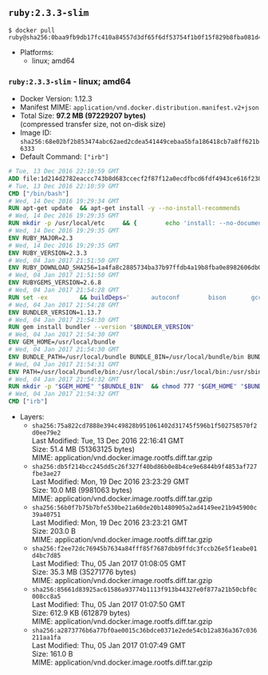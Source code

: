 ## `ruby:2.3.3-slim`

```console
$ docker pull ruby@sha256:0baa9fb9db17fc410a84557d3df65f6df53754f1b0f15f829b8fba081d446851
```

-	Platforms:
	-	linux; amd64

### `ruby:2.3.3-slim` - linux; amd64

-	Docker Version: 1.12.3
-	Manifest MIME: `application/vnd.docker.distribution.manifest.v2+json`
-	Total Size: **97.2 MB (97229207 bytes)**  
	(compressed transfer size, not on-disk size)
-	Image ID: `sha256:68e02bf2b853474abc62aed2cdea541449cebaa5bfa186418cb7a8ff621b6333`
-	Default Command: `["irb"]`

```dockerfile
# Tue, 13 Dec 2016 22:10:59 GMT
ADD file:1d214d2782eaccc743b8d683ccecf2f87f12a0ecdfbcd6fdf4943ce616f23870 in / 
# Tue, 13 Dec 2016 22:10:59 GMT
CMD ["/bin/bash"]
# Wed, 14 Dec 2016 19:29:34 GMT
RUN apt-get update 	&& apt-get install -y --no-install-recommends 		bzip2 		ca-certificates 		libffi-dev 		libgdbm3 		libssl-dev 		libyaml-dev 		procps 		zlib1g-dev 	&& rm -rf /var/lib/apt/lists/*
# Wed, 14 Dec 2016 19:29:35 GMT
RUN mkdir -p /usr/local/etc 	&& { 		echo 'install: --no-document'; 		echo 'update: --no-document'; 	} >> /usr/local/etc/gemrc
# Wed, 14 Dec 2016 19:29:35 GMT
ENV RUBY_MAJOR=2.3
# Wed, 14 Dec 2016 19:29:35 GMT
ENV RUBY_VERSION=2.3.3
# Wed, 04 Jan 2017 21:51:50 GMT
ENV RUBY_DOWNLOAD_SHA256=1a4fa8c2885734ba37b97ffdb4a19b8fba0e8982606db02d936e65bac07419dc
# Wed, 04 Jan 2017 21:51:50 GMT
ENV RUBYGEMS_VERSION=2.6.8
# Wed, 04 Jan 2017 21:54:28 GMT
RUN set -ex 		&& buildDeps=' 		autoconf 		bison 		gcc 		libbz2-dev 		libgdbm-dev 		libglib2.0-dev 		libncurses-dev 		libreadline-dev 		libxml2-dev 		libxslt-dev 		make 		ruby 		wget 		xz-utils 	' 	&& apt-get update 	&& apt-get install -y --no-install-recommends $buildDeps 	&& rm -rf /var/lib/apt/lists/* 		&& wget -O ruby.tar.xz "https://cache.ruby-lang.org/pub/ruby/${RUBY_MAJOR%-rc}/ruby-$RUBY_VERSION.tar.xz" 	&& echo "$RUBY_DOWNLOAD_SHA256 *ruby.tar.xz" | sha256sum -c - 		&& mkdir -p /usr/src/ruby 	&& tar -xJf ruby.tar.xz -C /usr/src/ruby --strip-components=1 	&& rm ruby.tar.xz 		&& cd /usr/src/ruby 		&& { 		echo '#define ENABLE_PATH_CHECK 0'; 		echo; 		cat file.c; 	} > file.c.new 	&& mv file.c.new file.c 		&& autoconf 	&& ./configure --disable-install-doc --enable-shared 	&& make -j"$(nproc)" 	&& make install 		&& apt-get purge -y --auto-remove $buildDeps 	&& cd / 	&& rm -r /usr/src/ruby 		&& gem update --system "$RUBYGEMS_VERSION"
# Wed, 04 Jan 2017 21:54:28 GMT
ENV BUNDLER_VERSION=1.13.7
# Wed, 04 Jan 2017 21:54:30 GMT
RUN gem install bundler --version "$BUNDLER_VERSION"
# Wed, 04 Jan 2017 21:54:30 GMT
ENV GEM_HOME=/usr/local/bundle
# Wed, 04 Jan 2017 21:54:30 GMT
ENV BUNDLE_PATH=/usr/local/bundle BUNDLE_BIN=/usr/local/bundle/bin BUNDLE_SILENCE_ROOT_WARNING=1 BUNDLE_APP_CONFIG=/usr/local/bundle
# Wed, 04 Jan 2017 21:54:31 GMT
ENV PATH=/usr/local/bundle/bin:/usr/local/sbin:/usr/local/bin:/usr/sbin:/usr/bin:/sbin:/bin
# Wed, 04 Jan 2017 21:54:32 GMT
RUN mkdir -p "$GEM_HOME" "$BUNDLE_BIN" 	&& chmod 777 "$GEM_HOME" "$BUNDLE_BIN"
# Wed, 04 Jan 2017 21:54:32 GMT
CMD ["irb"]
```

-	Layers:
	-	`sha256:75a822cd7888e394c49828b951061402d31745f596b1f502758570f2d0ee79e2`  
		Last Modified: Tue, 13 Dec 2016 22:16:41 GMT  
		Size: 51.4 MB (51363125 bytes)  
		MIME: application/vnd.docker.image.rootfs.diff.tar.gzip
	-	`sha256:db5f214bcc245dd5c26f327f40bd86b0e8b4ce9e6844b9f4853af727fbe3ae27`  
		Last Modified: Mon, 19 Dec 2016 23:23:29 GMT  
		Size: 10.0 MB (9981063 bytes)  
		MIME: application/vnd.docker.image.rootfs.diff.tar.gzip
	-	`sha256:56b0f7b75b7bfe530be21a60de20b1480905a2ad4149ee21b945900c39a40751`  
		Last Modified: Mon, 19 Dec 2016 23:23:21 GMT  
		Size: 203.0 B  
		MIME: application/vnd.docker.image.rootfs.diff.tar.gzip
	-	`sha256:f2ee72dc76945b7634a84fff85f7687dbb9ffdc3fccb26e5f1eabe01d4bc7d85`  
		Last Modified: Thu, 05 Jan 2017 01:08:05 GMT  
		Size: 35.3 MB (35271776 bytes)  
		MIME: application/vnd.docker.image.rootfs.diff.tar.gzip
	-	`sha256:85661d83925ac61586a93774b1113f913b44327e0f877a21b50cbf0c008cc8a5`  
		Last Modified: Thu, 05 Jan 2017 01:07:50 GMT  
		Size: 612.9 KB (612879 bytes)  
		MIME: application/vnd.docker.image.rootfs.diff.tar.gzip
	-	`sha256:a2873776b6a77bf0ae0015c36bdce0371e2ede54cb12a836a367c036211aa1fa`  
		Last Modified: Thu, 05 Jan 2017 01:07:49 GMT  
		Size: 161.0 B  
		MIME: application/vnd.docker.image.rootfs.diff.tar.gzip
